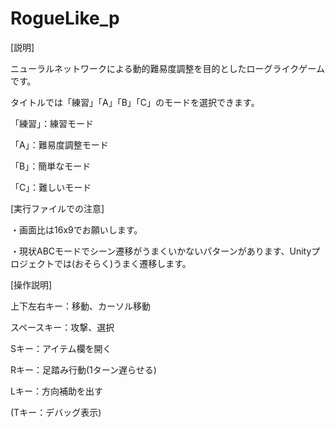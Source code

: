 # RogueLike_p

[説明]

ニューラルネットワークによる動的難易度調整を目的としたローグライクゲームです。

タイトルでは「練習」「A」「B」「C」のモードを選択できます。

「練習」：練習モード

「A」：難易度調整モード

「B」：簡単なモード

「C」：難しいモード

[実行ファイルでの注意]

・画面比は16x9でお願いします。

・現状ABCモードでシーン遷移がうまくいかないパターンがあります、Unityプロジェクトでは(おそらく)うまく遷移します。

[操作説明]

上下左右キー：移動、カーソル移動

スペースキー：攻撃、選択

Sキー：アイテム欄を開く

Rキー：足踏み行動(1ターン遅らせる)

Lキー：方向補助を出す

(Tキー：デバッグ表示)
